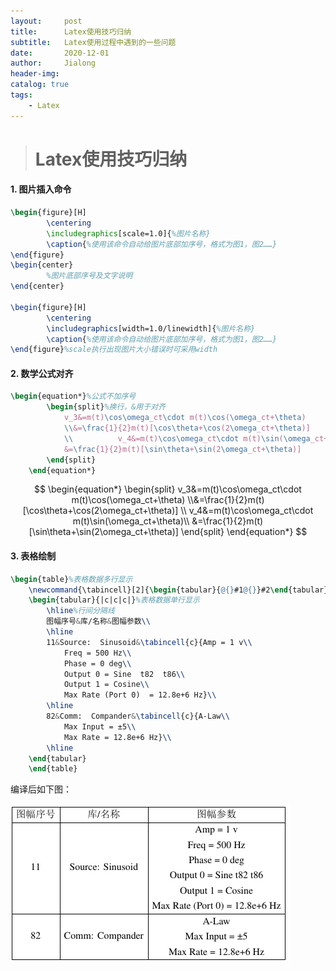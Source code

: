 ```yaml
---
layout:     post
title:      Latex使用技巧归纳
subtitle:   Latex使用过程中遇到的一些问题
date:       2020-12-01
author:     Jialong
header-img: 
catalog: true
tags:
    - Latex
---
```


> # Latex使用技巧归纳

#### 1. 图片插入命令


```latex
\begin{figure}[H]
		\centering
		\includegraphics[scale=1.0]{%图片名称}
		\caption{%使用该命令自动给图片底部加序号，格式为图1，图2……}
\end{figure}
\begin{center}
		%图片底部序号及文字说明
\end{center}

\begin{figure}[H]
		\centering
		\includegraphics[width=1.0/linewidth]{%图片名称}
		\caption{%使用该命令自动给图片底部加序号，格式为图1，图2……}
\end{figure}%scale执行出现图片大小错误时可采用width
```



#### 2. 数学公式对齐

```latex
\begin{equation*}%公式不加序号
		\begin{split}%换行，&用于对齐
			v_3&=m(t)\cos\omega_ct\cdot m(t)\cos(\omega_ct+\theta)
			\\&=\frac{1}{2}m(t)[\cos\theta+\cos(2\omega_ct+\theta)]
			\\			v_4&=m(t)\cos\omega_ct\cdot m(t)\sin(\omega_ct+\theta)\\
			&=\frac{1}{2}m(t)[\sin\theta+\sin(2\omega_ct+\theta)]
		\end{split}
	\end{equation*}
```


$$
\begin{equation*}
		\begin{split}
			v_3&=m(t)\cos\omega_ct\cdot m(t)\cos(\omega_ct+\theta)
			\\&=\frac{1}{2}m(t)[\cos\theta+\cos(2\omega_ct+\theta)]
			\\			v_4&=m(t)\cos\omega_ct\cdot m(t)\sin(\omega_ct+\theta)\\
			&=\frac{1}{2}m(t)[\sin\theta+\sin(2\omega_ct+\theta)]
		\end{split}
	\end{equation*}
$$



#### 3. 表格绘制

```latex
\begin{table}%表格数据多行显示
	\newcommand{\tabincell}[2]{\begin{tabular}{@{}#1@{}}#2\end{tabular}}
	\begin{tabular}{|c|c|c|}%表格数据单行显示
		\hline%行间分隔线
		图幅序号&库/名称&图幅参数\\
		\hline
		11&Source:  Sinusoid&\tabincell{c}{Amp = 1 v\\
			Freq = 500 Hz\\
			Phase = 0 deg\\
			Output 0 = Sine  t82  t86\\
			Output 1 = Cosine\\ 
			Max Rate (Port 0)  = 12.8e+6 Hz}\\
		\hline
		82&Comm:  Compander&\tabincell{c}{A-Law\\
			Max Input = ±5\\
			Max Rate = 12.8e+6 Hz}\\
		\hline
	\end{tabular}
	\end{table}
```

编译后如下图：

![](https://raw.githubusercontent.com/Jialong-c/images/master/Blog/12-1/表格.png)



